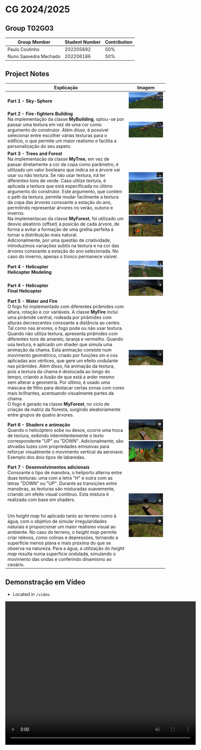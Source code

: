 # CG 2024/2025

## Group T02G03

| Group Member            | Student Number | Contribution |
|-------------------------|---------------|--------------|
| Paulo Coutinho          |202205692      | 50%          |
| Nuno Saavedra Machado   |202206186      | 50%          |

## Project Notes

| Explicação | Imagem |
| --- | --- |
| **Part 1 - Sky-Sphere** | ![Screenshot 1](screenshots/project-t02g03-1.png) |
| **Part 2 - Fire-fighters Building**<br>Na implementação da classe **MyBuilding**, optou-se por passar uma textura em vez de uma cor como argumento do construtor. Além disso, é possível selecionar entre escolher várias texturas para o edifício, o que permite um maior realismo e facilita a personalização do seu aspeto. | ![Screenshot 2](screenshots/project-t02g03-2.png) |
| **Part 3 - Trees and Forest**<br>Na implementacão da classe **MyTree**, em vez de passar diretamente a cor da copa como parâmetro, é utilizado um valor booleano que indica se a árvore vai usar ou não textura. Se não usar textura, irá ter diferentes tons de verde. Caso utilize textura, é aplicada a textura que está especificada no último argumento do construtor. Este argumento, que contém o path da textura, permite mudar facilmente a textura da copa das árvores consoante a estação do ano, permitindo representar árvores no verão, outono e inverno.<br>Na implementacao da classe **MyForest**, foi utilizado um desvio aleatório (offset) à posicão de cada árvore, de forma a evitar a formação de uma grelha perfeita e tornar a distribuição mais natural.<br>Adicionalmente, por uma questão de criatividade, introduzimos variações subtis na textura e na cor das árvores consoante a estação do ano selecionada. No caso do inverno, apenas o tronco permanece visível. | ![Screenshot 3](screenshots/project-t02g03-3.png)<br>![Screenshot 7](screenshots/project-t02g03-7.png)<br>![Screenshot 8](screenshots/project-t02g03-8.png) |
| **Part 4 - Helicopter**<br>**Helicopter Modeling** | ![Screenshot 4](screenshots/project-t02g03-4.png) |
| **Part 4 - Helicopter**<br>**Final Helicopter** | ![Screenshot 5](screenshots/project-t02g03-5.png) |
| **Part 5 - Water and Fire**<br>O fogo foi implementado com diferentes pirâmides com altura, rotação e cor variáveis. A classe **MyFire** inclui uma pirâmide central, rodeada por pirâmides com alturas decrescentes consoante a distância ao centro.<br>Tal como nas árvores, o fogo pode ou não usar textura. Quando não utiliza textura, apresenta pirâmides com diferentes tons de amarelo, laranja e vermelho. Quando usa textura, é aplicado um shader que simula uma animação da chama. Esta animação consiste num movimento geométrico, criado por funções sin e cos aplicadas aos vértices, que gere um efeito ondulante nas pirâmides. Além disso, há animação da textura, pois a textura da chama é deslocada ao longo do tempo, criando a ilusão de que está a arder mesmo sem alterar a geometria. Por último, é usado uma máscara de filtro para destacar certas zonas com cores mais brilhantes, acentuando visualmente partes da chama.<br>O fogo é gerado na classe **MyForest**, no ciclo de criação da matriz da floresta, surgindo aleatoriamente entre grupos de quatro árvores. | ![Screenshot 6](screenshots/project-t02g03-6.png) |
| **Part 6 - Shaders e animação**<br>Quando o helicóptero sobe ou desce, ocorre uma troca de textura, exibindo intermitentemente o texto correspondente "UP" ou "DOWN". Adicionalmente, são ativadas luzes com propriedades emissivas para reforçar visualmente o movimento vertical da aeronave.<br>Exemplo dos dois tipos de labaredas. | ![Screenshot 9](screenshots/project-t02g03-9.png)<br>![Screenshot 10](screenshots/project-t02g03-10.png) |
| **Part 7 - Desenvolvimentos adicionais**<br>Consoante o tipo de manobra, o heliporto alterna entre duas texturas: uma com a letra "H" e outra com as letras "DOWN" ou "UP". Durante as transições entre manobras, as texturas são misturadas suavemente, criando um efeito visual contínuo. Esta mistura é realizada com base em shaders.<br><br><br>Um *height map* foi aplicado tanto ao terreno como à água, com o objetivo de simular irregularidades naturais e proporcionar um maior realismo visual ao ambiente. No caso do terreno, o *height map* permite criar relevos, como colinas e depressões, tornando a superfície menos plana e mais próxima do que se observa na natureza. Para a água, a utilização do *height map* resulta numa superfície ondulada, simulando o movimento das ondas e conferindo dinamismo ao cenário. | ![Screenshot 12](screenshots/project-t02g03-12.png)<br>![Screenshot 11](screenshots/project-t02g03-11.png) |

## Demonstração em Vídeo

- Located in `/video`

<video src="video/project-t02g03-video.mp4" width="600" height="450" controls></video>
